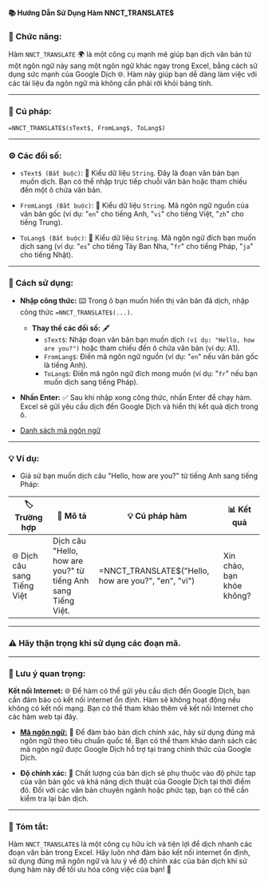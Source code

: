 **📚 Hướng Dẫn Sử Dụng Hàm NNCT_TRANSLATE$**  

### 🌟 Chức năng:  
Hàm `NNCT_TRANSLATE` 🌍 là một công cụ mạnh mẽ giúp bạn dịch văn bản từ một ngôn ngữ này sang một ngôn ngữ khác ngay trong Excel, bằng cách sử dụng sức mạnh của Google Dịch 🌐. Hàm này giúp bạn dễ dàng làm việc với các tài liệu đa ngôn ngữ mà không cần phải rời khỏi bảng tính.  

---

### 📝 Cú pháp:  

`=NNCT_TRANSLATE$(sText$, FromLang$, ToLang$)`

---

### ⚙️ Các đối số:

- `sText$ (Bắt buộc)`: 🔑 Kiểu dữ liệu `String`. Đây là đoạn văn bản bạn muốn dịch. Bạn có thể nhập trực tiếp chuỗi văn bản hoặc tham chiếu đến một ô chứa văn bản.  

- `FromLang$ (Bắt buộc)`: 🔑 Kiểu dữ liệu `String`. Mã ngôn ngữ nguồn của văn bản gốc (ví dụ: "`en`" cho tiếng Anh, "`vi`" cho tiếng Việt, "`zh`" cho tiếng Trung).  

- `ToLang$ (Bắt buộc)`: 🔑 Kiểu dữ liệu `String`. Mã ngôn ngữ đích bạn muốn dịch sang (ví dụ: "`es`" cho tiếng Tây Ban Nha, "`fr`" cho tiếng Pháp, "`ja`" cho tiếng Nhật).  

---

### 🚀 Cách sử dụng:

- **Nhập công thức:**  ⌨️ Trong ô bạn muốn hiển thị văn bản đã dịch, nhập công thức `=NNCT_TRANSLATE$(...)`.  

  - **Thay thế các đối số:** 🖋️
    - `sText$`: Nhập đoạn văn bản bạn muốn dịch `(ví dụ: "Hello, how are you?")` hoặc tham chiếu đến ô chứa văn bản (ví dụ: A1).  
    - `FromLang$`: Điền mã ngôn ngữ nguồn (ví dụ: "`en`" nếu văn bản gốc là tiếng Anh).  
    - `ToLang$`: Điền mã ngôn ngữ đích mong muốn (ví dụ: "`fr`" nếu bạn muốn dịch sang tiếng Pháp).  

- **Nhấn Enter:** ✅ Sau khi nhập xong công thức, nhấn Enter để chạy hàm. Excel sẽ gửi yêu cầu dịch đến Google Dịch và hiển thị kết quả dịch trong ô.  

- [Danh sách mã ngôn ngữ](http://www.lingoes.net/en/translator/langcode.htm)  

---

### 💡 Ví dụ:
- Giả sử bạn muốn dịch câu "Hello, how are you?" từ tiếng Anh sang tiếng Pháp:


| 🏷️ Trường hợp              | 📝 Mô tả                                                         | 💡 Cú pháp hàm                                          | 📊 Kết quả                     |
|---------------------------|-----------------------------------------------------------------|--------------------------------------------------------|-------------------------------|
| 🌐 Dịch câu sang Tiếng Việt | Dịch câu "Hello, how are you?" từ tiếng Anh sang Tiếng Việt.   | =NNCT_TRANSLATE$("Hello, how are you?", "en", "vi")   | Xin chào, bạn khỏe không?     |


---

### ⚠️ Hãy thận trọng khi sử dụng các đoạn mã.  

---

### 📌 Lưu ý quan trọng:  

**Kết nối Internet:** 🌐 Để hàm có thể gửi yêu cầu dịch đến Google Dịch, bạn cần đảm bảo có kết nối internet ổn định. Hàm sẽ không hoạt động nếu không có kết nối mạng. Bạn có thể tham khảo thêm về kết nối Internet cho các hàm web tại đây.  

- [**Mã ngôn ngữ:**](http://www.lingoes.net/en/translator/langcode.htm) 💬 Để đảm bảo bản dịch chính xác, hãy sử dụng đúng mã ngôn ngữ theo tiêu chuẩn quốc tế. Bạn có thể tham khảo danh sách các mã ngôn ngữ được Google Dịch hỗ trợ tại trang chính thức của Google Dịch.  

- **Độ chính xác:** 🎯 Chất lượng của bản dịch sẽ phụ thuộc vào độ phức tạp của văn bản gốc và khả năng dịch thuật của Google Dịch tại thời điểm đó. Đối với các văn bản chuyên ngành hoặc phức tạp, bạn có thể cần kiểm tra lại bản dịch.  

---

### 🎯 Tóm tắt:  

Hàm `NNCT_TRANSLATE$` là một công cụ hữu ích và tiện lợi để dịch nhanh các đoạn văn bản trong Excel. Hãy luôn nhớ đảm bảo kết nối internet ổn định, sử dụng đúng mã ngôn ngữ và lưu ý về độ chính xác của bản dịch khi sử dụng hàm này để tối ưu hóa công việc của bạn! 🌟  
